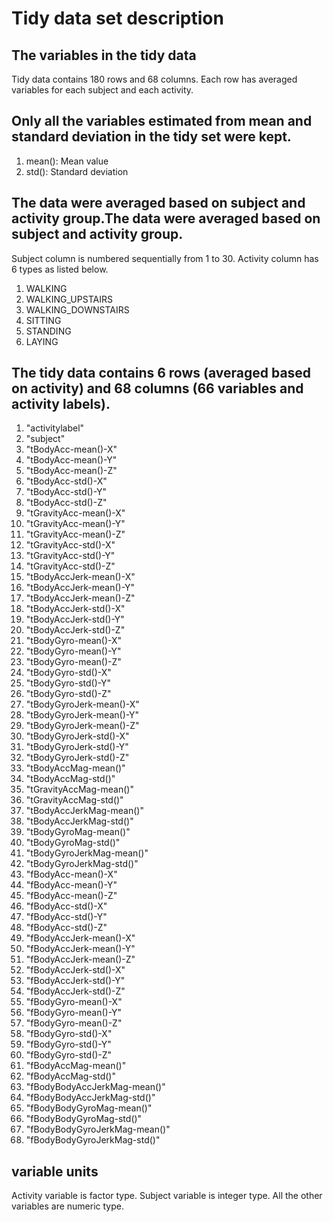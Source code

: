 # Tidy data set description
## The variables in the tidy data

  Tidy data contains 180 rows and 68 columns. Each row has averaged variables for each subject and each activity.
## Only all the variables estimated from mean and standard deviation in the tidy set were kept.
  1. mean(): Mean value
  2. std(): Standard deviation
## The data were averaged based on subject and activity group.The data were averaged based on subject and activity group.
Subject column is numbered sequentially from 1 to 30. Activity column has 6 types as listed below.

  1. WALKING
  2. WALKING_UPSTAIRS
  3. WALKING_DOWNSTAIRS
  4. SITTING
  5. STANDING
  6. LAYING
## The tidy data contains 6 rows (averaged based on activity) and 68 columns (66 variables and activity labels).
  1. "activitylabel"
  2. "subject"
  3. "tBodyAcc-mean()-X"
  4. "tBodyAcc-mean()-Y"
  5. "tBodyAcc-mean()-Z"
  6. "tBodyAcc-std()-X"
  7. "tBodyAcc-std()-Y"
  8. "tBodyAcc-std()-Z"
  9. "tGravityAcc-mean()-X"
  10. "tGravityAcc-mean()-Y"
  11. "tGravityAcc-mean()-Z"
  12. "tGravityAcc-std()-X"
  13. "tGravityAcc-std()-Y"
  14. "tGravityAcc-std()-Z"
  15. "tBodyAccJerk-mean()-X"
  16. "tBodyAccJerk-mean()-Y"
  17. "tBodyAccJerk-mean()-Z"
  18. "tBodyAccJerk-std()-X"
  19. "tBodyAccJerk-std()-Y"
  20. "tBodyAccJerk-std()-Z"
  21. "tBodyGyro-mean()-X"
  22. "tBodyGyro-mean()-Y"
  23. "tBodyGyro-mean()-Z"
  24. "tBodyGyro-std()-X"
  25. "tBodyGyro-std()-Y"
  26. "tBodyGyro-std()-Z"
  27. "tBodyGyroJerk-mean()-X"
  28. "tBodyGyroJerk-mean()-Y"
  29. "tBodyGyroJerk-mean()-Z"
  30. "tBodyGyroJerk-std()-X"
  31. "tBodyGyroJerk-std()-Y"
  32. "tBodyGyroJerk-std()-Z"
  33. "tBodyAccMag-mean()"
  34. "tBodyAccMag-std()"
  35. "tGravityAccMag-mean()"
  36. "tGravityAccMag-std()"
  37. "tBodyAccJerkMag-mean()"
  38. "tBodyAccJerkMag-std()"
  39. "tBodyGyroMag-mean()"
  40. "tBodyGyroMag-std()"
  41. "tBodyGyroJerkMag-mean()"
  42. "tBodyGyroJerkMag-std()"
  43. "fBodyAcc-mean()-X"
  44. "fBodyAcc-mean()-Y"
  45. "fBodyAcc-mean()-Z"
  46. "fBodyAcc-std()-X"
  47. "fBodyAcc-std()-Y"
  48. "fBodyAcc-std()-Z"
  49. "fBodyAccJerk-mean()-X"
  50. "fBodyAccJerk-mean()-Y"
  51. "fBodyAccJerk-mean()-Z"
  52. "fBodyAccJerk-std()-X"
  53. "fBodyAccJerk-std()-Y"
  54. "fBodyAccJerk-std()-Z"
  55. "fBodyGyro-mean()-X"
  56. "fBodyGyro-mean()-Y"
  57. "fBodyGyro-mean()-Z"
  58. "fBodyGyro-std()-X"
  59. "fBodyGyro-std()-Y"
  60. "fBodyGyro-std()-Z"
  61. "fBodyAccMag-mean()"
  62. "fBodyAccMag-std()"
  63. "fBodyBodyAccJerkMag-mean()"
  64. "fBodyBodyAccJerkMag-std()"
  65. "fBodyBodyGyroMag-mean()"
  66. "fBodyBodyGyroMag-std()"
  67. "fBodyBodyGyroJerkMag-mean()"
  68. "fBodyBodyGyroJerkMag-std()"
  
## variable units
Activity variable is factor type. Subject variable is integer type. All the other variables are numeric type.
